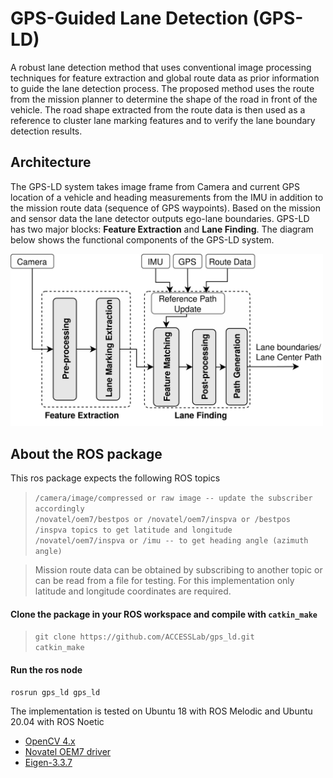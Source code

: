# GPS-Guided Lane Detection (GPS-LD)

A robust lane detection method that uses conventional image processing techniques for feature extraction and global route data as prior information to guide the lane detection process. The proposed method uses the route from the mission planner to determine the shape of the road in front of the vehicle. The road shape extracted from the route data is then used as a reference to cluster lane marking features and to verify the lane boundary detection results. 

## Architecture
The GPS-LD system takes image frame from Camera and current GPS location of a vehicle and heading measurements from the IMU in addition to the mission route data (sequence of GPS waypoints). Based on the mission and sensor data the lane detector outputs ego-lane boundaries.
GPS-LD has two major blocks: **Feature Extraction** and **Lane Finding**. The diagram below shows the functional components of the GPS-LD system. 

<img src="/images/block_diagram.png" width="500" /> 

## About the ROS package
This ros package expects the following ROS topics

>` /camera/image/compressed or raw image -- update the subscriber accordingly `  
>` /novatel/oem7/bestpos or /novatel/oem7/inspva or /bestpos /inspva topics to get latitude and longitude `  
>` /novatel/oem7/inspva or /imu -- to get heading angle (azimuth angle) `  

> Mission route data can be obtained by subscribing to another topic or can be read from a file for testing. For this implementation only latitude and longitude coordinates are required. 

#### Clone the package in your ROS workspace and compile with `catkin_make`
> ``` git clone https://github.com/ACCESSLab/gps_ld.git ```  
>``` catkin_make ```  

#### Run the ros node
``` rosrun gps_ld gps_ld ```  

The implementation is tested on Ubuntu 18 with ROS Melodic and Ubuntu 20.04 with ROS Noetic
* [OpenCV 4.x](https://opencv.org/)
* [Novatel OEM7 driver](https://wiki.ros.org/novatel_oem7_driver)
* [Eigen-3.3.7](https://eigen.tuxfamily.org/index.php?title=Main_Page)


